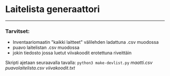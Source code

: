 # Laitelista generaattori

***

### Tarvitset:

* Inventaariomaatin "kaikki laitteet" välilehden ladattuna .csv muodossa
* puavo laitelistan .csv muodossa
* jokin tiedosto jossa luetut viivakoodit erotettuna riveittäin

Skripti ajetaan seuraavalla tavalla: `python3 make-devlist.py` <em>maatti.csv puavolaitelista.csv viivakoodit.txt</em>
